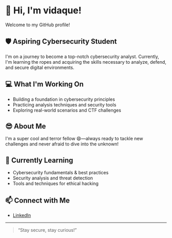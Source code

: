 # 👋 Hi, I'm vidaque!

Welcome to my GitHub profile!

## 🛡️ Aspiring Cybersecurity Student

I'm on a journey to become a top-notch cybersecurity analyst. Currently, I'm learning the ropes and acquiring the skills necessary to analyze, defend, and secure digital environments.

## 💻 What I'm Working On

- Building a foundation in cybersecurity principles
- Practicing analysis techniques and security tools
- Exploring real-world scenarios and CTF challenges

## 😎 About Me

I'm a super cool and terror fellow 😄—always ready to tackle new challenges and never afraid to dive into the unknown!

## 🌱 Currently Learning

- Cybersecurity fundamentals & best practices
- Security analysis and threat detection
- Tools and techniques for ethical hacking

## 📫 Connect with Me

- [LinkedIn](https://www.linkedin.com/in/aadith-k-v-6a1a06323/)

---

> “Stay secure, stay curious!”

